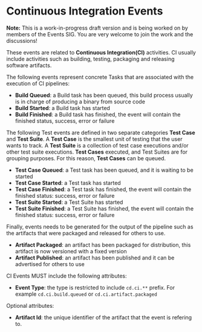 # Continuous Integration Events

__Note:__ This is a work-in-progress draft version and is being worked on by members of the Events SIG. You are very welcome to join the work and the discussions!

These events are related to **Continuous Integration(CI)** activities. CI usually include activities such as building, testing, packaging and releasing software artifacts. 

The following events represent concrete Tasks that are associated with the execution of CI pipelines:

- **Build Queued**: a Build task has been queued, this build process usually is in charge of producing a binary from source code
- **Build Started**: a Build task has started 
- **Build Finished**: a Build task has finished, the event will contain the finished status, success, error or failure

The following Test events are defined in two separate categories **Test Case** and **Test Suite**. A **Test Case** is the smallest unit of testing that the user wants to track. A **Test Suite** is a collection of test case executions and/or other test suite executions. **Test Cases** executed, and Test Suites are for grouping purposes. For this reason, **Test Cases** can be queued. 

- **Test Case Queued**: a Test task has been queued, and it is waiting to be started
- **Test Case Started**: a Test task has started
- **Test Case Finished**: a Test task has finished, the event will contain the finished status: success, error or failure
- **Test Suite Started**: a Test Suite has started
- **Test Suite Finished**: a Test Suite has finished, the event will contain the finished status: success, error or failure

Finally, events needs to be generated for the output of the pipeline such as the artifacts that were packaged and released for others to use. 

- **Artifact Packaged**: an artifact has been packaged for distribution, this artifact is now versioned with a fixed version
- **Artifact Published**: an artifact has been published and it can be advertised for others to use

CI Events MUST include the following attributes:
 - **Event Type**: the type is restricted to include `cd.ci.**` prefix. For example `cd.ci.build.queued` or `cd.ci.artifact.packaged`

Optional attributes: 
 - **Artifact Id**: the unique identifier of the artifact that the event is refering to. 
